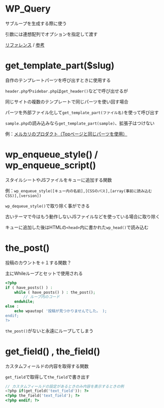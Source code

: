 # WP_Query

サブループを生成する際に使う

引数には連想配列でオプションを指定して渡す

[リファレンス](https://wpdocs.osdn.jp/%E9%96%A2%E6%95%B0%E3%83%AA%E3%83%95%E3%82%A1%E3%83%AC%E3%83%B3%E3%82%B9/WP_Query)
 / [参考](https://wemo.tech/160)

# get_template_part($slug)

自作のテンプレートパーツを呼び出すときに使用する

`header.php`や`sidebar.php`は`get_header()`などで呼び出せるが

同じサイトの複数のテンプレートで同じパーツを使い回す場合

パーツを外部ファイル化して`get_template_part(ファイル名)`を使って呼び出す

`sample.php`の読み込みなら`get_template_part(sample)`、拡張子はつけない

例：[メルカリのプロダクト（Topページと同じパーツを使用）](https://about.mercari.com/products/)

# wp_enqueue_style() / wp_enqueue_script()

スタイルシートやJSファイルをキューに追加する関数

例：`wp_enqueue_style([キュー内の名前],[CSSのパス],[array(事前に読み込むCSS)],[version])`

`wp_dequeue_style()`で取り除く事ができる

古いテーマで今はもう動作しないJSファイルなどを使っている場合に取り除く

キューに追加した後はHTMLの`<head>`内に書かれた`wp_head()`で読み込む

# the_post()

投稿のカウントを＋１する関数？

主にWhileループとセットで使用される

```php
<?php
if ( have_posts() ) :
	while ( have_posts() ) : the_post();
		// ループ内のコード
	endwhile;
else :
	echo wpautop( '投稿が見つかりませんでした。 );
endif;
?>

```

`the_post()`がないと永遠にループしてしまう

# get_field() , the_field()

カスタムフィールドの内容を取得する関数

`get_field`で取得して`the_field`で書き出す

```php
// カスタムフィールドの設定があるときのみ内容を表示するときの例
<?php if(get_field('text_field')): ?>
<?php the_field('text_field'); ?>
<?php endif; ?>
```
